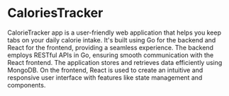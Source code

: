 # CaloriesTracker

CalorieTracker app is a user-friendly web application that helps you keep tabs on your daily calorie intake. It's built using Go for the backend and React for the frontend, providing a seamless experience. The backend employs RESTful APIs in Go, ensuring smooth communication with the React frontend. The application stores and retrieves data efficiently using MongoDB. On the frontend, React is used to create an intuitive and responsive user interface with features like state management and components.
